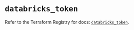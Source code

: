 # `databricks_token`

Refer to the Terraform Registry for docs: [`databricks_token`](https://registry.terraform.io/providers/databricks/databricks/1.75.0/docs/resources/token).
